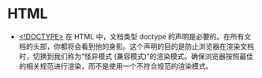 # HTML

- [<!DOCTYPE>](https://developer.mozilla.org/zh-CN/docs/Glossary/Doctype) 在 HTML 中，文档类型 doctype 的声明是必要的。在所有文档的头部，你都将会看到他的身影。这个声明的目的是防止浏览器在渲染文档时，切换到我们称为“怪异模式 (兼容模式)”的渲染模式。确保浏览器按照最佳的相关规范进行渲染，而不是使用一个不符合规范的渲染模式。
